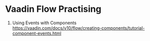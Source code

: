 # Vaadin Flow Practising

1. Using Events with Components
https://vaadin.com/docs/v10/flow/creating-components/tutorial-component-events.html